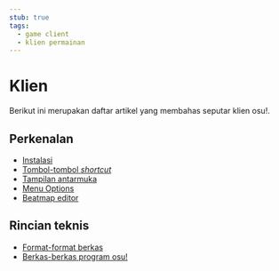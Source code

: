 ```yaml
---
stub: true
tags:
  - game client
  - klien permainan
---
```


# Klien

<!-- TODO: this could make for a good introductory page -->

Berikut ini merupakan daftar artikel yang membahas seputar klien osu!.

## Perkenalan

- [Instalasi](Installation)
- [Tombol-tombol *shortcut*](Keyboard_shortcuts)
- [Tampilan antarmuka](Interface)
- [Menu Options](Options)
- [Beatmap editor](Beatmap_editor)

## Rincian teknis

- [Format-format berkas](File_formats)
- [Berkas-berkas program osu!](Program_files)
